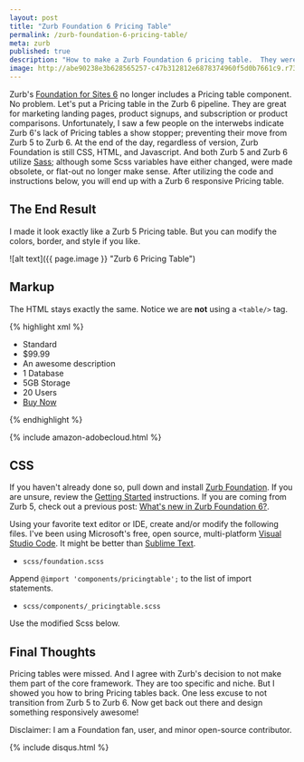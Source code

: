 ```yaml
---
layout: post
title: "Zurb Foundation 6 Pricing Table"
permalink: /zurb-foundation-6-pricing-table/
meta: zurb
published: true
description: "How to make a Zurb Foundation 6 pricing table.  They were removed from Zurb Foundation 6."
image: http://abe90238e3b628565257-c47b312812e6878374960f5d0b7661c9.r73.cf1.rackcdn.com/zurb6-pricing-table.PNG
---
```

Zurb's [Foundation for Sites 6](http://foundation.zurb.com/sites/docs/) no longer includes a Pricing table component.  No problem.  Let's put a Pricing table in the Zurb 6 pipeline.  They are great for marketing landing pages, product signups, and subscription or product comparisons.  Unfortunately, I saw a few people on the interwebs indicate Zurb 6's lack of Pricing tables a show stopper; preventing their move from Zurb 5 to Zurb 6.  At the end of the day, regardless of version, Zurb Foundation is still CSS, HTML, and Javascript.  And both Zurb 5 and Zurb 6 utilize [Sass](http://sass-lang.com/); although some Scss variables have either changed, were made obsolete, or flat-out no longer make sense.  After utilizing the code and instructions below, you will end up with a Zurb 6 responsive Pricing table.

## The End Result
I made it look exactly like a Zurb 5 Pricing table.  But you can modify the colors, border, and style if you like.

![alt text]({{ page.image }} "Zurb 6 Pricing Table")

## Markup
The HTML stays exactly the same.  Notice we are **not** using a `<table/>` tag.

{% highlight xml %}
<ul class="pricing-table">
  <li class="title">Standard</li>
  <li class="price">$99.99</li>
  <li class="description">An awesome description</li>
  <li class="bullet-item">1 Database</li>
  <li class="bullet-item">5GB Storage</li>
  <li class="bullet-item">20 Users</li>
  <li class="cta-button"><a class="button" href="#">Buy Now</a></li>
</ul>
{% endhighlight %}

{% include amazon-adobecloud.html %}

## CSS
If you haven't already done so, pull down and install [Zurb Foundation](https://github.com/zurb/foundation-sites).  If you are unsure, review the [Getting Started](https://github.com/zurb/foundation-sites#getting-started) instructions.  If you are coming from Zurb 5, check out a previous post: [What's new in Zurb Foundation 6?](/zurb-foundation-6-whats-new/).

Using your favorite text editor or IDE, create and/or modify the following files.  I've been using Microsoft's free, open source, multi-platform [Visual Studio Code](https://code.visualstudio.com/).  It might be better than [Sublime Text](http://www.sublimetext.com/).

* `scss/foundation.scss`

Append `@import 'components/pricingtable';` to the list of import statements.

* `scss/components/_pricingtable.scss`

Use the modified Scss below.

<script src="https://gist.github.com/dragthor/6d4638eb28b6138054d7e619093710b2.js"></script>

## Final Thoughts
Pricing tables were missed.  And I agree with Zurb's decision to not make them part of the core framework.  They are too specific and niche.  But I showed you how to bring Pricing tables back.  One less excuse to not transition from Zurb 5 to Zurb 6.  Now get back out there and design something responsively awesome!

Disclaimer: I am a Foundation fan, user, and minor open-source contributor.

{% include disqus.html %}
